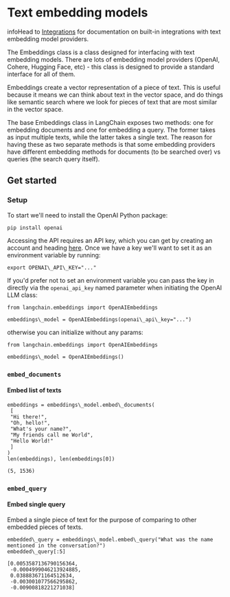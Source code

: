 Text embedding models
=====================

infoHead to [Integrations](/docs/integrations/text_embedding/) for documentation on built-in integrations with text embedding model providers.

The Embeddings class is a class designed for interfacing with text embedding models. There are lots of embedding model providers (OpenAI, Cohere, Hugging Face, etc) - this class is designed to provide a standard interface for all of them.

Embeddings create a vector representation of a piece of text. This is useful because it means we can think about text in the vector space, and do things like semantic search where we look for pieces of text that are most similar in the vector space.

The base Embeddings class in LangChain exposes two methods: one for embedding documents and one for embedding a query. The former takes as input multiple texts, while the latter takes a single text. The reason for having these as two separate methods is that some embedding providers have different embedding methods for documents (to be searched over) vs queries (the search query itself).

Get started[​](#get-started "Direct link to Get started")
---------------------------------------------------------

### Setup[​](#setup "Direct link to Setup")

To start we'll need to install the OpenAI Python package:


```
pip install openai  

```
Accessing the API requires an API key, which you can get by creating an account and heading [here](https://platform.openai.com/account/api-keys). Once we have a key we'll want to set it as an environment variable by running:


```
export OPENAI\_API\_KEY="..."  

```
If you'd prefer not to set an environment variable you can pass the key in directly via the `openai_api_key` named parameter when initiating the OpenAI LLM class:


```
from langchain.embeddings import OpenAIEmbeddings  
  
embeddings\_model = OpenAIEmbeddings(openai\_api\_key="...")  

```
otherwise you can initialize without any params:


```
from langchain.embeddings import OpenAIEmbeddings  
  
embeddings\_model = OpenAIEmbeddings()  

```
### `embed_documents`[​](#embed_documents "Direct link to embed_documents")

#### Embed list of texts[​](#embed-list-of-texts "Direct link to Embed list of texts")


```
embeddings = embeddings\_model.embed\_documents(  
 [  
 "Hi there!",  
 "Oh, hello!",  
 "What's your name?",  
 "My friends call me World",  
 "Hello World!"  
 ]  
)  
len(embeddings), len(embeddings[0])  

```

```
(5, 1536)  

```
### `embed_query`[​](#embed_query "Direct link to embed_query")

#### Embed single query[​](#embed-single-query "Direct link to Embed single query")

Embed a single piece of text for the purpose of comparing to other embedded pieces of texts.


```
embedded\_query = embeddings\_model.embed\_query("What was the name mentioned in the conversation?")  
embedded\_query[:5]  

```

```
[0.0053587136790156364,  
 -0.0004999046213924885,  
 0.038883671164512634,  
 -0.003001077566295862,  
 -0.00900818221271038]  

```
